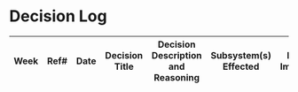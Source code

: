 
# Decision Log 
|Week|Ref#|Date|Decision Title|Decision Description and Reasoning|Subsystem(s) Effected|Key Impact|Supporting Documents| Status|Approved By| Resulating Actions| Comments|
| :--------------: | :--------------: | :--------------: | :---------------: | :---------------: | :---------------: | :--------------: | :--------------: | :--------------: | :---------------: | :---------------: | :---------------: | 
